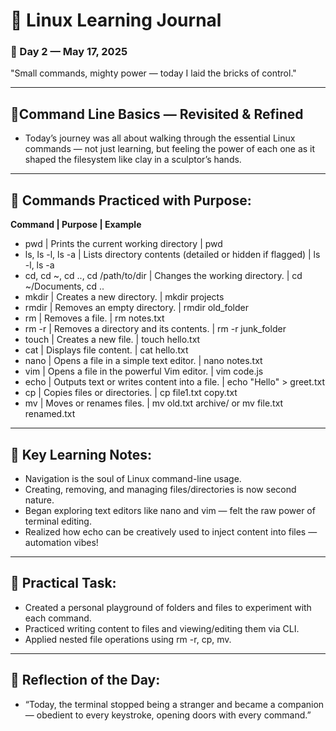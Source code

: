 # 🐧 Linux Learning Journal

### 📅 Day 2 — May 17, 2025

"Small commands, mighty power — today I laid the bricks of control."

---

## 🔹Command Line Basics — Revisited & Refined

- Today’s journey was all about walking through the essential Linux commands — not just learning, but feeling the power of each one as it shaped the filesystem like clay in a sculptor’s hands.

---

## 🧰 Commands Practiced with Purpose:

**Command | Purpose | Example**

- pwd | Prints the current working directory | pwd
- ls, ls -l, ls -a | Lists directory contents (detailed or hidden if flagged) | ls -l, ls -a
- cd, cd ~, cd .., cd /path/to/dir | Changes the working directory. | cd ~/Documents, cd ..
- mkdir | Creates a new directory. | mkdir projects
- rmdir | Removes an empty directory. | rmdir old_folder
- rm | Removes a file. | rm notes.txt
- rm -r | Removes a directory and its contents. | rm -r junk_folder
- touch | Creates a new file. | touch hello.txt
- cat | Displays file content. | cat hello.txt
- nano | Opens a file in a simple text editor. | nano notes.txt
- vim | Opens a file in the powerful Vim editor. | vim code.js
- echo | Outputs text or writes content into a file. | echo "Hello" > greet.txt
- cp | Copies files or directories. | cp file1.txt copy.txt
- mv | Moves or renames files. | mv old.txt archive/ or mv file.txt renamed.txt

---

## 🔎 Key Learning Notes:

- Navigation is the soul of Linux command-line usage.
- Creating, removing, and managing files/directories is now second nature.
- Began exploring text editors like nano and vim — felt the raw power of terminal editing.
- Realized how echo can be creatively used to inject content into files — automation vibes!

---

## 🔧 Practical Task:

- Created a personal playground of folders and files to experiment with each command.
- Practiced writing content to files and viewing/editing them via CLI.
- Applied nested file operations using rm -r, cp, mv.

---

## 🧠 Reflection of the Day:

- “Today, the terminal stopped being a stranger and became a companion — obedient to every keystroke, opening doors with every command.”
